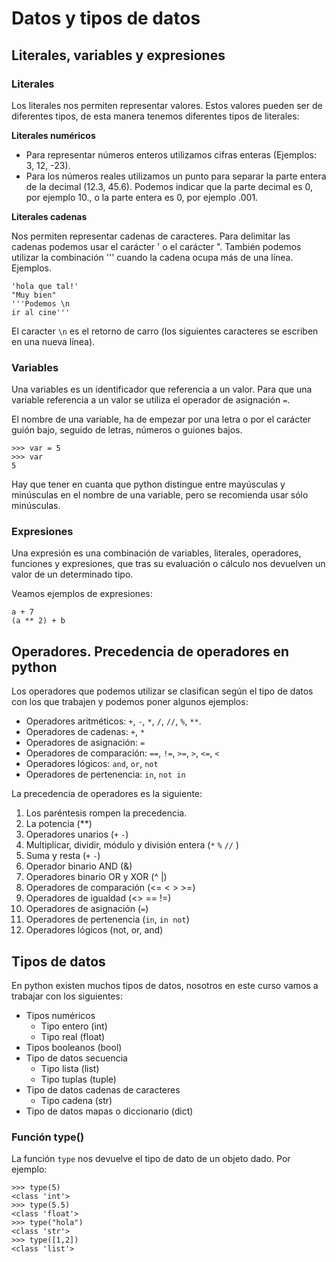 # Datos y tipos de datos

## Literales, variables y expresiones

### Literales

Los literales nos permiten representar valores. Estos valores pueden ser de diferentes tipos, de esta manera tenemos diferentes tipos de literales:

**Literales numéricos**

* Para representar números enteros utilizamos cifras enteras (Ejemplos: 3, 12, -23).
* Para los números reales utilizamos un punto para separar la parte entera de la decimal (12.3, 45.6). Podemos indicar que la parte decimal es 0, por ejemplo 10., o la parte entera es 0, por ejemplo .001.

**Literales cadenas**

Nos permiten representar cadenas de caracteres. Para delimitar las cadenas podemos usar el carácter ' o el carácter ". También podemos utilizar la combinación ''' cuando la cadena ocupa más de una línea. Ejemplos.

	'hola que tal!'
	"Muy bien"
	'''Podemos \n
	ir al cine'''

El caracter `\n` es el retorno de carro (los siguientes caracteres se escriben en una nueva línea).

### Variables

Una variables es un identificador que referencia a un valor. Para que una variable referencia a un valor se utiliza el operador de asignación `=`.

El nombre de una variable, ha de empezar por una letra o por el carácter guión bajo, seguido de letras, números o guiones bajos. 
	
    >>> var = 5
	>>> var
    5

Hay que tener en cuanta que python distingue entre mayúsculas y minúsculas en el nombre de una variable, pero se recomienda usar sólo minúsculas.

### Expresiones

Una expresión es una combinación de variables, literales, operadores, funciones y expresiones, que tras su evaluación o cálculo nos devuelven un valor de un determinado tipo. 

Veamos ejemplos de expresiones:

	a + 7
	(a ** 2) + b


## Operadores. Precedencia de operadores en python

Los operadores que podemos utilizar se clasifican según el tipo de datos con los que trabajen y podemos poner algunos ejemplos:

* Operadores aritméticos: `+`, `-`, `*`, `/`, `//`, `%`, `**`.
* Operadores de cadenas: `+`, `*`
* Operadores de asignación: `=`
* Operadores de comparación: `==`, `!=`, `>=`, `>`, `<=`, `<`
* Operadores lógicos: `and`, `or`, `not` 
* Operadores de pertenencia: `in`, `not in`

La precedencia de operadores es la siguiente:

1. Los paréntesis rompen la precedencia.
2. La potencia (**)
3. Operadores unarios (`+` `-`)
4. Multiplicar, dividir, módulo y división entera (`*` `%` `//` )
5. Suma y resta (`+` `-`)
6. Operador binario AND (&)
7. Operadores binario OR y XOR (^ |)
8. Operadores de comparación (<= < > >=)
9. Operadores de igualdad (<> == !=)
10. Operadores de asignación (`=`)
11. Operadores de pertenencia (`in`, `in not`)
12. Operadores lógicos (not, or, and)

## Tipos de datos

En python existen muchos tipos de datos, nosotros en este curso vamos a trabajar con los siguientes:

* Tipos numéricos
	* Tipo entero (int)
	* Tipo real (float)
* Tipos booleanos (bool)
* Tipo de datos secuencia
	* Tipo lista (list)
	* Tipo tuplas (tuple)
* Tipo de datos cadenas de caracteres
	* Tipo cadena (str)
* Tipo de datos mapas o diccionario (dict)

### Función type() 

La función `type` nos devuelve el tipo de dato de un objeto dado. Por ejemplo:

	>>> type(5)
	<class 'int'>
	>>> type(5.5)
	<class 'float'>
	>>> type("hola")
	<class 'str'>
	>>> type([1,2])
	<class 'list'>
	